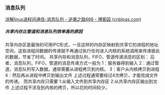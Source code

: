 ### 消息队列

[详解linux进程间通信-消息队列 - 逆袭之路666 - 博客园 (cnblogs.com)](https://www.cnblogs.com/liudw-0215/p/8978945.html)

##### 共享内存比管道和消息队列效率高的原因

共享内存区是最快的可用IPC形式，一旦这样的内存区映射到共享它的进程的地址空间，这些进程间数据的传递就不再通过执行任何进入内核的系统调用来传递彼此的数据，节省了时间。
  共享内存和消息队列，FIFO，管道传递消息的区别：
  后者，消息队列，FIFO，管道的消息传递方式一般为
  1：服务器得到输入
  2：通过管道，消息队列写入数据，通常需要从进程拷贝到内核。
  3：客户从内核拷贝到进程
  4：然后再从进程中拷贝到输出文件
  上述过程通常要经过4次拷贝，才能完成文件的传递。
  而共享内存只需要
  1:从输入文件到共享内存区
  2:从共享内存区输出到文件
  上述过程不涉及到内核的拷贝，所以花的时间较少。